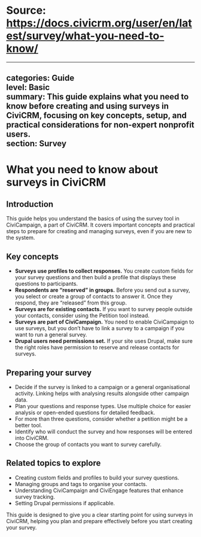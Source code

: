 # Source: https://docs.civicrm.org/user/en/latest/survey/what-you-need-to-know/

---
categories: Guide  
level: Basic  
summary: This guide explains what you need to know before creating and using surveys in CiviCRM, focusing on key concepts, setup, and practical considerations for non-expert nonprofit users.  
section: Survey  
---

# What you need to know about surveys in CiviCRM

## Introduction

This guide helps you understand the basics of using the survey tool in CiviCampaign, a part of CiviCRM. It covers important concepts and practical steps to prepare for creating and managing surveys, even if you are new to the system.

## Key concepts

- **Surveys use profiles to collect responses.** You create custom fields for your survey questions and then build a profile that displays these questions to participants.  
- **Respondents are “reserved” in groups.** Before you send out a survey, you select or create a group of contacts to answer it. Once they respond, they are “released” from this group.  
- **Surveys are for existing contacts.** If you want to survey people outside your contacts, consider using the Petition tool instead.  
- **Surveys are part of CiviCampaign.** You need to enable CiviCampaign to use surveys, but you don’t have to link a survey to a campaign if you want to run a general survey.  
- **Drupal users need permissions set.** If your site uses Drupal, make sure the right roles have permission to reserve and release contacts for surveys.

## Preparing your survey

- Decide if the survey is linked to a campaign or a general organisational activity. Linking helps with analysing results alongside other campaign data.  
- Plan your questions and response types. Use multiple choice for easier analysis or open-ended questions for detailed feedback.  
- For more than three questions, consider whether a petition might be a better tool.  
- Identify who will conduct the survey and how responses will be entered into CiviCRM.  
- Choose the group of contacts you want to survey carefully.

## Related topics to explore

- Creating custom fields and profiles to build your survey questions.  
- Managing groups and tags to organise your contacts.  
- Understanding CiviCampaign and CiviEngage features that enhance survey tracking.  
- Setting Drupal permissions if applicable.

This guide is designed to give you a clear starting point for using surveys in CiviCRM, helping you plan and prepare effectively before you start creating your survey.